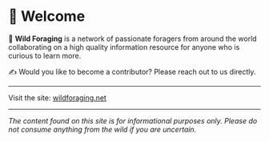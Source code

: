 # 👋 Welcome

🌱  **Wild Foraging** is a network of passionate foragers from around the world collaborating on a high quality information resource for anyone who is curious to learn more.

✍️ Would you like to become a contributor? Please reach out to us directly.

---

Visit the site: [wildforaging.net](https://www.wildforaging.net)

---

*The content found on this site is for informational purposes only. Please do not consume anything from the wild if you are uncertain.*

